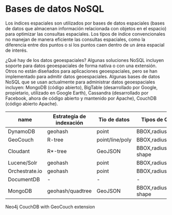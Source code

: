 # Bases de datos NoSQL

Los índices espaciales son utilizados por bases de datos espaciales (bases de datos que almacenan información relacionada con objetos en el espacio) para optimizar las consultas espaciales. Los tipos de índice convencionales no manejan de manera eficiente las consultas espaciales, como la diferencia entre dos puntos o si los puntos caen dentro de un área espacial de interés.

¿Qué hay de los datos geoespaciales?
Algunas soluciones NoSQL incluyen soporte para datos geoespaciales de forma nativa o con una extensión. Otros no están diseñados para aplicaciones geoespaciales, pero se han implementado para admitir datos geoespaciales. Algunas bases de datos NoSQL que se usan actualmente para administrar datos geoespaciales incluyen: MongoDB (código abierto), BigTable (desarrollado por Google, propietario, utilizado en Google Earth), Cassandra (desarrollado por Facebook, ahora de código abierto y mantenido por Apache), CouchDB (código abierto Apache).

|name|Estrategia de indexación|Tio de datos|Tipos de Queries|
|----|----|----|----|
|DynamoDB|geohash|point|BBOX,radius
|GeoCouch|R-tree|point/line/poly|BBOX,radius
|Cloudant|R*-tree|GeoJSON|BBOX,radius,arbitrary shape
|Lucene/Solr|geohash|point|BBOX,radius
|Orchestrate.io|geohash|point|BBOX,radius
|DocumentDB|-|-|-
|MongoDB|geohash/quadtree|GeoJSON|BBOX,radius,arbitrary shape

Neo4j
CouchDB with GeoCouch extension

